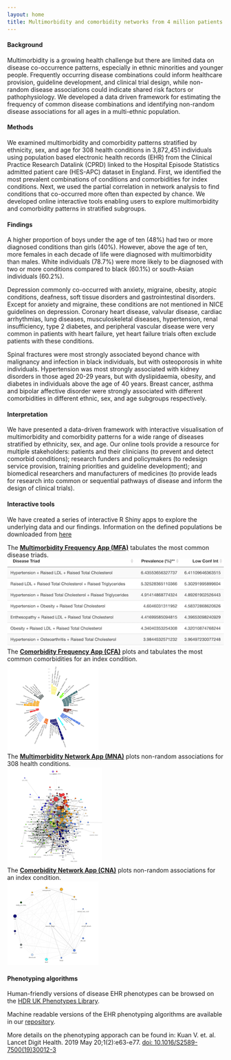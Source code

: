 ```yaml
---
layout: home
title: Multimorbidity and comorbidity networks from 4 million patients in the National Health Service
---
```



#### Background
Multimorbidity is a growing health challenge but there are limited data on disease co-occurrence patterns, especially in ethnic minorities and younger people. Frequently occurring disease combinations could inform healthcare provision, guideline development, and clinical trial design, while non-random disease associations could indicate shared risk factors or pathophysiology. We developed a data driven framework for estimating the frequency of common disease combinations and identifying non-random disease associations for all ages in a multi-ethnic population.

#### Methods
We examined multimorbidity and comorbidity patterns stratified by ethnicity, sex, and age for 308 health conditions in 3,872,451 individuals using population based electronic health records (EHR) from the Clinical Practice Research Datalink (CPRD) linked to the Hospital Episode Statistics admitted patient care (HES-APC) dataset in England. First, we identified the most prevalent combinations of conditions and comorbidities for index conditions. Next, we used the partial correlation in network analysis to find conditions that co-occurred more often than expected by chance. We developed online interactive tools enabling users to explore multimorbidity and comorbidity patterns in stratified subgroups.

#### Findings
A higher proportion of boys under the age of ten (48%) had two or more diagnosed conditions than girls (40%). However, above the age of ten, more females in each decade of life were diagnosed with multimorbidity than males. White individuals (78.7%) were more likely to be diagnosed with two or more conditions compared to black (60.1%) or south-Asian individuals (60.2%).

Depression commonly co-occurred with anxiety, migraine, obesity, atopic conditions, deafness, soft tissue disorders and gastrointestinal disorders. Except for anxiety and migraine, these conditions are not mentioned in NICE guidelines on depression. Coronary heart disease, valvular disease, cardiac arrhythmias, lung diseases, musculoskeletal diseases, hypertension, renal insufficiency, type 2 diabetes, and peripheral vascular disease were very common in patients with heart failure, yet heart failure trials often exclude patients with these conditions.

Spinal fractures were most strongly associated beyond chance with malignancy and infection in black individuals, but with osteoporosis in white individuals. Hypertension was most strongly associated with kidney disorders in those aged 20-29 years, but with dyslipidaemia, obesity, and diabetes in individuals above the age of 40 years. Breast cancer, asthma and bipolar affective disorder were strongly associated with different comorbidities in different ethnic, sex, and age subgroups respectively. 

#### Interpretation
We have presented a data-driven framework with interactive visualisation of multimorbidity and comorbidity patterns for a wide range of diseases stratified by ethnicity, sex, and age. Our online tools provide a resource for multiple stakeholders: patients and their clinicians (to prevent and detect comorbid conditions); research funders and policymakers (to redesign service provision, training priorities and guideline development); and biomedical researchers and manufacturers of medicines (to provide leads for research into common or sequential pathways of disease and inform the design of clinical trials). 


#### Interactive tools

We have created a series of interactive R Shiny apps to explore the underlying data and our findings. Information on the defined populations be downloaded from [here](/assets/Table_linkfiles.xlsx)

<div class="row">
    <div class="col-md-6">
       The <b><a href="/MFA">Multimorbidity Frequency App (MFA)</a></b> tabulates the most common disease triads. 
    </div>
    <div class="col-md-6">
        <img src="/assets/img/mfa.png"/>
    </div>
</div>

<div class="row">
    <div class="col-md-6">
        The <b><a href="/CFA">Comorbidity Frequency App (CFA)</a></b> plots and tabulates the most common comorbidities for an index condition.      
    </div>
    <div class="col-md-6">
        <img src="/assets/img/most_common.png"/>
    </div>
</div>


<div class="row">
    <div class="col-md-6">
        The <b><a href="/MNA">Multimorbidity Network App (MNA)</a></b> plots non-random associations for 308 health conditions.
    </div>
    <div class="col-md-6">
        <img src="/assets/img/whole_disease.png"/>
    </div>
</div>

<div class="row">
    <div class="col-md-6">
        The <b><a href="/CNA">Comorbidity Network App (CNA)</a></b> plots non-random associations for an index condition.        
    </div>
    <div class="col-md-6">
        <img src="/assets/img/comorb_network.png"/>
    </div>
</div>






#### Phenotyping algorithms

Human-friendly versions of disease EHR phenotypes can be browsed on the <a href="https://phenotypes.healthdatagateway.org/">HDR UK Phenotypes Library</a>.

Machine readable versions of the EHR phenotyping algorithms are available in our <a href="https://github.com/spiros/chronological-map-phenotypes">repository</a>. 

More details on the phenotyping apporach can be found in: Kuan V. et. al. Lancet Digit Health. 2019 May 20;1(2):e63-e77. <a href="https://pubmed.ncbi.nlm.nih.gov/31650125/">doi: 10.1016/S2589-7500(19)30012-3</a>